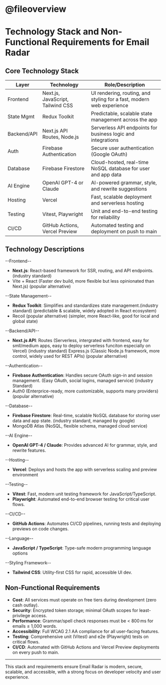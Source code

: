 # @fileoverview
# Technology Stack and Non-Functional Requirements for Email Radar

## Core Technology Stack

| Layer         | Technology                              | Role/Description                                                                 |
|-------------- |-----------------------------------------|---------------------------------------------------------------------------------|
| Frontend      | Next.js, JavaScript, Tailwind CSS        | UI rendering, routing, and styling for a fast, modern web experience             |
| State Mgmt    | Redux Toolkit                            | Predictable, scalable state management across the app                            |
| Backend/API   | Next.js API Routes, Node.js              | Serverless API endpoints for business logic and integrations                     |
| Auth          | Firebase Authentication                  | Secure user authentication (Google OAuth)                                        |
| Database      | Firebase Firestore                       | Cloud-hosted, real-time NoSQL database for user and app data                     |
| AI Engine     | OpenAI GPT-4 or Claude                   | AI-powered grammar, style, and rewrite suggestions                               |
| Hosting       | Vercel                                   | Fast, scalable deployment and serverless hosting                                 |
| Testing       | Vitest, Playwright                       | Unit and end-to-end testing for reliability                                      |
| CI/CD         | GitHub Actions, Vercel Preview           | Automated testing and deployment on push to main                                 |

## Technology Descriptions

--Frontend-- 
- **Next.js**: React-based framework for SSR, routing, and API endpoints. (industry standard)
- Vite + React (Faster dev build, more flexible but less opinionated than Next.js) (popular alternative)

--State Management-- 
- **Redux Toolkit**: Simplifies and standardizes state management.(industry standard) (predictable & scalable, widely adopted in React ecosystem)
- Recoil (popular alternative) (simpler, more React-like, good for local and global state) 

--Backend/API--
- **Next.js API**: Routes (Serverless, intergrated with frontend, easy for smll/medium apps, easy to deploy serverless funciton especially on Vercel) (industry standard)
Express.js (Classic Node.js framework, more control, widely used for REST APIs) (popular alternative)

--Authentication-- 
- **Firebase Authentication**: Handles secure OAuth sign-in and session management. (Easy OAuth, social logins, managed service) (industry Standard)
- Auth0 (Enterprice-ready, more customizable, supports many providers) (popular alternative) 

--Database-- 
- **Firebase Firestore**: Real-time, scalable NoSQL database for storing user data and app state. (industry standard, managed by google)
- MongoDB Atlas (NoSQL, flexible schema, managed cloud service)

--AI Engine-- 
- **OpenAI GPT-4 / Claude**: Provides advanced AI for grammar, style, and rewrite features.

--Hosting-- 
- **Vercel**: Deploys and hosts the app with serverless scaling and preview environment

--Testing-- 
- **Vitest**: Fast, modern unit testing framework for JavaScript/TypeScript.
- **Playwright**: Automated end-to-end browser testing for critical user flows.

--CI/CD--
- **GitHub Actions**: Automates CI/CD pipelines, running tests and deploying previews on code changes.


--Language-- 
- **JavaScript / TypeScript**: Type-safe modern programming language options 

--Styling Framework-- 
- **Tailwind CSS**: Utility-first CSS for rapid, accessible UI dev. 

## Non-Functional Requirements

- **Cost**: All services must operate on free tiers during development (zero cash outlay).
- **Security**: Encrypted token storage; minimal OAuth scopes for least-privilege access.
- **Performance**: Grammar/spell check responses must be < 800 ms for emails ≤ 1,000 words.
- **Accessibility**: Full WCAG 2.1 AA compliance for all user-facing features.
- **Testing**: Comprehensive unit (Vitest) and e2e (Playwright) tests on critical flows.
- **CI/CD**: Automated with GitHub Actions and Vercel Preview deployments on every push to main.

---

This stack and requirements ensure Email Radar is modern, secure, scalable, and accessible, with a strong focus on developer velocity and user experience.
